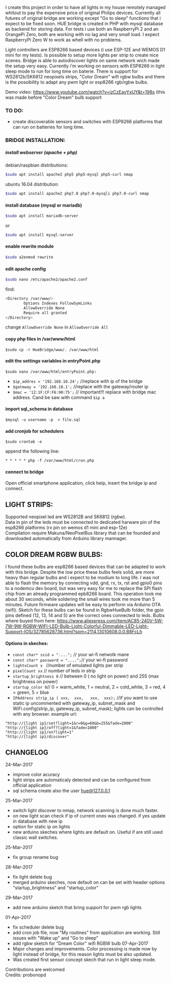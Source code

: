 I create this project in order to have all lights in my house remotely managed whitout to pay the expensive price of original Philips devices. Currently all futures of original bridge are working except "Go to sleep" functions that i expect to be fixed soon.
HUE bridge is created in PHP with mysql database as backend for storing data. For tests i use both an RaspberryPi 2 and an OrangePi Zero, both are working with no lag and very small load. I expect RaspberryPi Zero W to work as whell with no problems.

Light controllers are ESP8266 based devices (i use ESP-12E and WEMOS D1 mini for my tests). Is possible to setup more lights per strip to create nice scenes. Bridge is able to autodiscover lights on same network wich made the setup very easy. Currently i'm working on sensors with ESP8266 in light sleep mode to run for long time on baterie.
There is support for WS2812b/SK6812 neopixels strips, "Color Dream" wifi rgbw bulbs and there is the possibility to adapt any pwm light or esp8266 rgb/rgbw bulbs.

Demo video: https://www.youtube.com/watch?v=izCzEavYxUY&t=198s (this was made before "Color Dream" bulb support

### TO DO:
 - create discoverable sensors and switches with ESP8266 platforms that can run on batteries for long time.  
 
### BRIDGE INSTALLATION:
##### install webserver (apache + php)  
debian/raspbian distributions:  
```sh
$sudo apt install apache2 php5 php5-mysql php5-curl nmap  
```
ubuntu 16.04 distribution:  
```sh
$sudo apt install apache2 php7.0 php7.0-mysqli php7.0-curl nmap  
```
#### install database (mysql or mariadb)  
```sh
$sudo apt install mariadb-server
```
   or  
```sh
$sudo apt install mysql-server
```
#### enable rewrite module
```sh
$sudo a2enmod rewrite  
```
#### edit apache config
```sh
$sudo nano /etc/apache2/apache2.conf  
```
find:  
```sh
<Directory /var/www/>  
        Options Indexes FollowSymLinks  
        AllowOverride None  
        Require all granted  
</Directory>  
```
change ```AllowOverride None```  in ```AllowOverride All```  
#### copy php files in /var/www/html
```
$sudo cp -r HueBridge/www/. /var/www/html  
```
#### edit the settings variables in entryPoint.php 
```
$sudo nano /var/www/html/entryPoint.php:  
```
  - ```$ip_addres = '192.168.10.24';```  //replace with ip of the bridge 
  - ```$gateway = '192.168.10.1';```  //replace with the gateway/router ip   
  - ```$mac = '12:1F:CF:F6:90:75';```  // important!!! replace with bridge mac address. Cand be saw with command ```$ip a``` 
#### import sql_schema in database 
```
$mysql -u username -p  < file.sql
```
#### add cronjob for schedulers  
```
$sudo crontab -e
```
append the following line:
```
* * * * * php -f /var/www/html/cron.php
```


#### connect to bridge
Open official smartphone application, click help, insert the bridge ip and connect.
## LIGHT STRIPS:
Supported neopixel led are WS2812B and SK6812 (rgbw).  
Data in pin of the leds must be connected to dedicated harware pin of the esp8266 platforms (rx pin on wemos d1 mini and esp-12e)  
Compilation require Makuna/NeoPixelBus library that can be founded and downloaded automatically from Arduino library mannager.  

## COLOR DREAM RGBW BULBS:
I found these bulbs are esp8266 based devices that can be adapted to work with this bridge. Despite the low price these bulbs feels solid, are more heavy than regular bulbs and i expect to be modium to long life.
I was not able to flash the memory by connecting vdd, gnd, rx, tx, rst and gpio0 pins to a nodemcu dev board, but was very easy for me to replace the SPI flash chip from an already programmed epb8266 board. This operation took me about 30 seconds, while soldering the small wires took me more than 5 minutes. Future firmware updates will be easy to perform via Arduino OTA (wifi). Sketch for these bulbs can be found in RgbwHueBulb folder, the gpio pins defined (12, 13, 14 and 5) are the correct ones connected to leds.
Bulbs where buyed from here:
https://www.aliexpress.com/item/AC85-240V-5W-7W-9W-RGBW-WIFI-LED-Bulb-Light-Colorful-Dimmable-LED-Light-Support-IOS/32785628736.html?spm=2114.13010608.0.0.B8FcLh

#### Options in skeches:
 - ```const char* ssid = "....";``` // your wi-fi netwotk mane
 - ```const char* password = "....";```// your wi-fi password
 - ```lightsCount x ``` //number of emulated lights per strip
 - ```pixelCount xx``` // number of leds in strip
 - ```startup_brightness 0``` // between 0 ( no light on power) and 255 (max brightness on power)
 - ```startup_color 0```// 0 = warm_white, 1 =  neutral, 2 = cold_white, 3 = red, 4 = green, 5 = blue
 - ```IPAddress strip_ip ( xxx,  xxx,   xxx,  xxx);``` //if you want to use static ip uncommented with gateway_ip, subnet_mask and WiFi.config(strip_ip, gateway_ip, subnet_mask);
lights can be controlled with any browser. example url:  
```
"http://{light ip}/set?light=1&r=0&g=60&b=255&fade=2000"  
"http://{light ip}/off?light=1&fade=1000"  
"http://{light ip}/on?light=1"  
"http://{light ip}/discover" 
```
## CHANGELOG

24-Mar-2017  
 - improve color acuracy  
 - light strips are automaticaly detected and can be configured from official application  
 - sql schema create also the user hue@127.0.0.1
 
25-Mar-2017
 - switch light discover to nmap, network scanning is done much faster.
 - on new light scan check if ip of current ones was changed. if yes update in database with new ip
 - option for static ip on lights
 - new arduino skeches where lights are default on. Useful if are still used classic wall switches.
 
25-Mar-2017  
 - fix group rename bug

28-Mar-2017  
 - fix light delete bug  
 - merged arduino skeches, now default on can be set with header options "startup_brightness" and "startup_color"

29-Mar-2017  
 - add new arduino sketch that bring support for pwm rgb lights
 
01-Apr-2017  
 - fix scheduler delete bug
 - add cron job file, now "My routines" from application are working. Still issues with "Wake up" and "Go to sleep"
 - add rgbw sketch for "Dream Color" wifi RGBW bulb
07-Apr-2017
 - Major changes and improvements. Color processing is made now by light instead of bridge, for this reason lights must be also updated.
 - Was created first sensor concept skech that run in light sleep mode.

Contributions are welcomed  
Credits: probonopd

